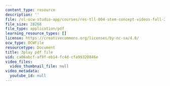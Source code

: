 ```yaml
---
content_type: resource
description: ''
file: /ol-ocw-studio-app/courses/res-tll-004-stem-concept-videos-fall-2013/ca06abcfaf9feb14fc4dcfa99320846e_-IWKPe6X6Vs.pdf
file_size: 28268
file_type: application/pdf
learning_resource_types: []
license: https://creativecommons.org/licenses/by-nc-sa/4.0/
ocw_type: OCWFile
resourcetype: Document
title: 3play pdf file
uid: ca06abcf-af9f-eb14-fc4d-cfa99320846e
video_files:
  video_thumbnail_file: null
video_metadata:
  youtube_id: null
---
```

